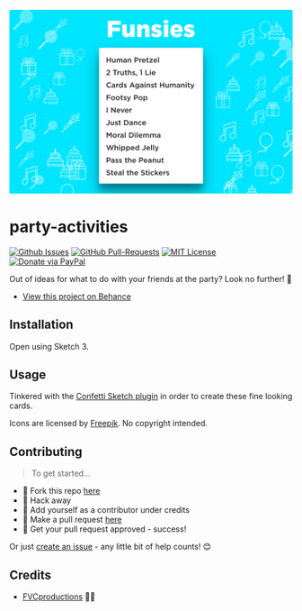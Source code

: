 ![blue](images/fun-party-blue.png)

# party-activities

[![Github Issues](https://img.shields.io/github/issues/fvcproductions/party-activities.svg?style=flat-square)](https://github.com/fvcproductions/party-activities/issues) [![GitHub  Pull-Requests](https://img.shields.io/github/issues-pr/fvcproductions/party-activities.svg?style=flat-square)](https://github.com/fvcproductions/party-activities/pulls) [![MIT License](http://img.shields.io/:license-mit-blue.svg?style=flat-square)](http://badges.mit-license.org) [![Donate via PayPal](https://img.shields.io/badge/Donate-PayPal-blue.svg?style=flat-square)](http://paypal.me/fvcproductions)

Out of ideas for what to do with your friends at the party? Look no further! 🎉

- [View this project on Behance](https://www.behance.net/gallery/53666019/Party-Activities)

## Installation

Open using Sketch 3.

## Usage

Tinkered with the [Confetti Sketch plugin](http://www.sketchconfetti.com/) in order to create these fine looking cards.

Icons are licensed by [Freepik](http://www.flaticon.com/packs/celebrations-3). No copyright intended.

## Contributing

> To get started...

- 🍴 Fork this repo [here](https://github.com/fvcproductions/party-activities#fork-destination-box)
- 🔨 Hack away
- 👥 Add yourself as a contributor under credits
- 🔧 Make a pull request [here](https://github.com/fvcproductions/party-activities/compare)
- 🎉 Get your pull request approved - success!

Or just [create an issue](https://github.com/fvcproductions/party-activities/issues) - any little bit of help counts! 😊

## Credits

- [FVCproductions](http://fvcproductions.com) 🍓🍫
